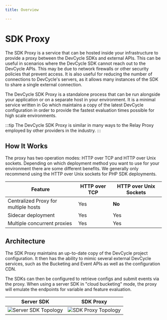 ```yaml
---
title: Overview

---
```


# SDK Proxy

The SDK Proxy is a service that can be hosted inside your infrastructure to provide a proxy between the DevCycle SDKs
and external APIs. This can be useful in scenarios where the DevCycle SDK cannot reach out to the DevCycle APIs.
This may be due to network firewalls or other security policies that prevent access. It is also useful for reducing the
number of connections to DevCycle's servers, as it allows many instances of the SDK to share a single external connection.

The DevCycle SDK Proxy is a standalone process that can be run alongside your application or on a separate
host in your environment.
It is a minimal service written in Go which maintains a copy of the latest DevCycle configuration in order to provide 
the fastest evaluation times possible for high scale environments.

:::tip
The DevCycle SDK Proxy is similar in many ways to the Relay Proxy employed by other providers in the industry.
:::

## How It Works

The proxy has two operation modes: HTTP over TCP and HTTP over Unix sockets. Depending on which deployment method you
want to use for your environment there are some different benefits. We generally only recommend using the HTTP over Unix
sockets for PHP SDK deployments.

| Feature                              | HTTP over TCP | HTTP over Unix Sockets |
|--------------------------------------|---------------|------------------------|
| Centralized Proxy for multiple hosts | Yes           | **No**                 |
| Sidecar deployment                   | Yes           | Yes                    |
| Multiple concurrent proxies          | Yes           | Yes                    |

## Architecture

The SDK Proxy maintains an up-to-date copy of the DevCycle project configuration. It then has the ability to mimic
several external DevCycle services, such as the Bucketing and Event APIs as well as the configuration CDN.

The SDKs can then be configured to retrieve configs and submit events via the proxy.
When using a server SDK in "cloud bucketing" mode, the proxy will emulate the endpoints for variable and feature evaluation.

| Server SDK                                       | SDK Proxy                                      |
|--------------------------------------------------|------------------------------------------------|
| ![Server SDK Topology](/server-sdk-topology.svg) | ![SDK Proxy Topology](/sdk-proxy-topology.svg) |
